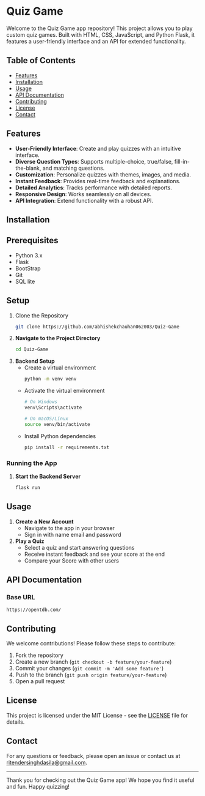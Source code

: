 
# Quiz Game

Welcome to the Quiz Game app repository! This project allows you to play custom quiz games. Built with HTML, CSS, JavaScript, and Python Flask, it features a user-friendly interface and an API for extended functionality.

## Table of Contents

- [Features](#features)
- [Installation](#installation)
- [Usage](#usage)
- [API Documentation](#api-documentation)
- [Contributing](#contributing)
- [License](#license)
- [Contact](#contact)

## Features

- **User-Friendly Interface**: Create and play quizzes with an intuitive interface.
- **Diverse Question Types**: Supports multiple-choice, true/false, fill-in-the-blank, and matching questions.
- **Customization**: Personalize quizzes with themes, images, and media.
- **Instant Feedback**: Provides real-time feedback and explanations.
- **Detailed Analytics**: Tracks performance with detailed reports.
- **Responsive Design**: Works seamlessly on all devices.
- **API Integration**: Extend functionality with a robust API.

## Installation

## Prerequisites

- Python 3.x
- Flask
- BootStrap
- Git
- SQL lite

## Setup

1. Clone the Repository
   ```sh
   git clone https://github.com/abhishekchauhan062003/Quiz-Game
   ```
2. **Navigate to the Project Directory**
   ```sh
   cd Quiz-Game
   ```
3. **Backend Setup**
   - Create a virtual environment
     ```sh
     python -m venv venv
     ```
   - Activate the virtual environment
     ```sh
     # On Windows
     venv\Scripts\activate

     # On macOS/Linux
     source venv/bin/activate
     ```
   - Install Python dependencies
     ```sh
     pip install -r requirements.txt
     ```


### Running the App

1. **Start the Backend Server**
   ```sh
   flask run
   ```


## Usage

1. **Create a New Account**
   - Navigate to the app in your browser
   - Sign in with name email and password
2. **Play a Quiz**
   - Select a quiz and start answering questions
   - Receive instant feedback and see your score at the end
   - Compare your Score with other users

## API Documentation

### Base URL
```
https://opentdb.com/
```



## Contributing

We welcome contributions! Please follow these steps to contribute:

1. Fork the repository
2. Create a new branch (`git checkout -b feature/your-feature`)
3. Commit your changes (`git commit -m 'Add some feature'`)
4. Push to the branch (`git push origin feature/your-feature`)
5. Open a pull request

## License

This project is licensed under the MIT License - see the [LICENSE](LICENSE) file for details.

## Contact

For any questions or feedback, please open an issue or contact us at [ritendersinghdasila@gmail.com](mailto:ritendersinghdasila@gmail.com).

---

Thank you for checking out the Quiz Game app! We hope you find it useful and fun. Happy quizzing!

